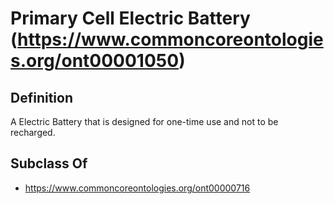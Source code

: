 # Primary Cell Electric Battery (https://www.commoncoreontologies.org/ont00001050)

## Definition
A Electric Battery that is designed for one-time use and not to be recharged.

## Subclass Of
- https://www.commoncoreontologies.org/ont00000716

